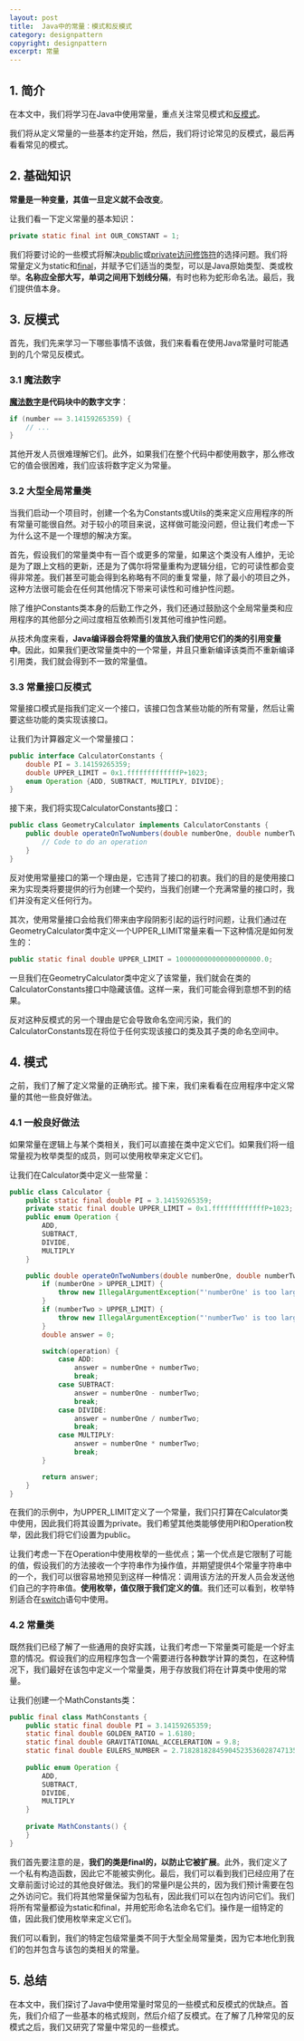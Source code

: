 ```yaml
---
layout: post
title:  Java中的常量：模式和反模式
category: designpattern
copyright: designpattern
excerpt: 常量
---
```


## 1. 简介

在本文中，我们将学习在Java中使用常量，重点关注常见模式和[反模式](https://www.baeldung.com/cs/anti-patterns)。

我们将从定义常量的一些基本约定开始，然后，我们将讨论常见的反模式，最后再看看常见的模式。

## 2. 基础知识

**常量是一种变量，其值一旦定义就不会改变**。

让我们看一下定义常量的基本知识：

```java
private static final int OUR_CONSTANT = 1;
```

我们将要讨论的一些模式将解决[public](https://www.baeldung.com/java-public-keyword)或[private](https://www.baeldung.com/java-private-keyword)[访问修饰符](https://www.baeldung.com/java-access-modifiers)的选择问题。我们将常量定义为static和[final](https://www.baeldung.com/java-final)，并赋予它们适当的类型，可以是Java原始类型、类或枚举。**名称应全部大写，单词之间用下划线分隔**，有时也称为蛇形命名法。最后，我们提供值本身。

## 3. 反模式

首先，我们先来学习一下哪些事情不该做，我们来看看在使用Java常量时可能遇到的几个常见反模式。

### 3.1 魔法数字

**[魔法数字](https://www.baeldung.com/cs/antipatterns-magic-numbers)是代码块中的数字文字**：

```java
if (number == 3.14159265359) {
    // ...
}
```

其他开发人员很难理解它们。此外，如果我们在整个代码中都使用数字，那么修改它的值会很困难，我们应该将数字定义为常量。

### 3.2 大型全局常量类

当我们启动一个项目时，创建一个名为Constants或Utils的类来定义应用程序的所有常量可能很自然。对于较小的项目来说，这样做可能没问题，但让我们考虑一下为什么这不是一个理想的解决方案。

首先，假设我们的常量类中有一百个或更多的常量，如果这个类没有人维护，无论是为了跟上文档的更新，还是为了偶尔将常量重构为逻辑分组，它的可读性都会变得非常差。我们甚至可能会得到名称略有不同的重复常量，除了最小的项目之外，这种方法很可能会在任何其他情况下带来可读性和可维护性问题。

除了维护Constants类本身的后勤工作之外，我们还通过鼓励这个全局常量类和应用程序的其他部分之间过度相互依赖而引发其他可维护性问题。

从技术角度来看，**Java编译器会将常量的值放入我们使用它们的类的引用变量中**。因此，如果我们更改常量类中的一个常量，并且只重新编译该类而不重新编译引用类，我们就会得到不一致的常量值。

### 3.3 常量接口反模式

常量接口模式是指我们定义一个接口，该接口包含某些功能的所有常量，然后让需要这些功能的类实现该接口。

让我们为计算器定义一个常量接口：

```java
public interface CalculatorConstants {
    double PI = 3.14159265359;
    double UPPER_LIMIT = 0x1.fffffffffffffP+1023;
    enum Operation {ADD, SUBTRACT, MULTIPLY, DIVIDE};
}
```

接下来，我们将实现CalculatorConstants接口：

```java
public class GeometryCalculator implements CalculatorConstants {
    public double operateOnTwoNumbers(double numberOne, double numberTwo, Operation operation) {
        // Code to do an operation
    }
}
```

反对使用常量接口的第一个理由是，它违背了接口的初衷。我们的目的是使用接口来为实现类将要提供的行为创建一个契约，当我们创建一个充满常量的接口时，我们并没有定义任何行为。

其次，使用常量接口会给我们带来由字段阴影引起的运行时问题，让我们通过在GeometryCalculator类中定义一个UPPER_LIMIT常量来看一下这种情况是如何发生的：

```java
public static final double UPPER_LIMIT = 100000000000000000000.0;
```

一旦我们在GeometryCalculator类中定义了该常量，我们就会在类的CalculatorConstants接口中隐藏该值。这样一来，我们可能会得到意想不到的结果。

反对这种反模式的另一个理由是它会导致命名空间污染，我们的CalculatorConstants现在将位于任何实现该接口的类及其子类的命名空间中。

## 4. 模式

之前，我们了解了定义常量的正确形式。接下来，我们来看看在应用程序中定义常量的其他一些良好做法。

### 4.1 一般良好做法

如果常量在逻辑上与某个类相关，我们可以直接在类中定义它们。如果我们将一组常量视为枚举类型的成员，则可以使用枚举来定义它们。

让我们在Calculator类中定义一些常量：

```java
public class Calculator {
    public static final double PI = 3.14159265359;
    private static final double UPPER_LIMIT = 0x1.fffffffffffffP+1023;
    public enum Operation {
        ADD,
        SUBTRACT,
        DIVIDE,
        MULTIPLY
    }

    public double operateOnTwoNumbers(double numberOne, double numberTwo, Operation operation) {
        if (numberOne > UPPER_LIMIT) {
            throw new IllegalArgumentException("'numberOne' is too large");
        }
        if (numberTwo > UPPER_LIMIT) {
            throw new IllegalArgumentException("'numberTwo' is too large");
        }
        double answer = 0;

        switch(operation) {
            case ADD:
                answer = numberOne + numberTwo;
                break;
            case SUBTRACT:
                answer = numberOne - numberTwo;
                break;
            case DIVIDE:
                answer = numberOne / numberTwo;
                break;
            case MULTIPLY:
                answer = numberOne * numberTwo;
                break;
        }

        return answer;
    }
}
```

在我们的示例中，为UPPER_LIMIT定义了一个常量，我们只打算在Calculator类中使用，因此我们将其设置为private。我们希望其他类能够使用PI和Operation枚举，因此我们将它们设置为public。

让我们考虑一下在Operation中使用枚举的一些优点；第一个优点是它限制了可能的值，假设我们的方法接收一个字符串作为操作值，并期望提供4个常量字符串中的一个，我们可以很容易地预见到这样一种情况：调用该方法的开发人员会发送他们自己的字符串值。**使用枚举，值仅限于我们定义的值**。我们还可以看到，枚举特别适合在[switch](https://www.baeldung.com/java-switch)语句中使用。

### 4.2 常量类

既然我们已经了解了一些通用的良好实践，让我们考虑一下常量类可能是一个好主意的情况。假设我们的应用程序包含一个需要进行各种数学计算的类包，在这种情况下，我们最好在该包中定义一个常量类，用于存放我们将在计算类中使用的常量。

让我们创建一个MathConstants类：

```java
public final class MathConstants {
    public static final double PI = 3.14159265359;
    static final double GOLDEN_RATIO = 1.6180;
    static final double GRAVITATIONAL_ACCELERATION = 9.8;
    static final double EULERS_NUMBER = 2.7182818284590452353602874713527;
    
    public enum Operation {
        ADD,
        SUBTRACT,
        DIVIDE,
        MULTIPLY
    }
    
    private MathConstants() {
    }
}
```

我们首先要注意的是，**我们的类是final的，以防止它被扩展**。此外，我们定义了一个私有构造函数，因此它不能被实例化。最后，我们可以看到我们已经应用了在文章前面讨论过的其他良好做法。我们的常量PI是公共的，因为我们预计需要在包之外访问它。我们将其他常量保留为包私有，因此我们可以在包内访问它们。我们将所有常量都设为static和final，并用蛇形命名法命名它们。操作是一组特定的值，因此我们使用枚举来定义它们。

我们可以看到，我们的特定包级常量类不同于大型全局常量类，因为它本地化到我们的包并包含与该包的类相关的常量。

## 5. 总结

在本文中，我们探讨了Java中使用常量时常见的一些模式和反模式的优缺点。首先，我们介绍了一些基本的格式规则，然后介绍了反模式。在了解了几种常见的反模式之后，我们又研究了常量中常见的一些模式。